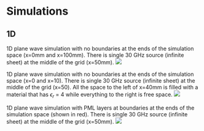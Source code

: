 # Simulations

## 1D

1D plane wave simulation with no boundaries at the ends of the simulation space (x=0mm and x=100mm). There is single 30 GHz source (infinite sheet) at the  middle of the grid (x=50mm). 
![](sims/1D_simple_no_end.gif)

1D plane wave simulation with no boundaries at the ends of the simulation space (x=0 and x=10). There is single 30 GHz source (infinite sheet) at the  middle of the grid (x=50). All the space to the left of x=40mm is filled with a material that has $\epsilon_r$ = 4 while everything to the right is free space.
![](sims/1D_two_materials.gif)

1D plane wave simulation with PML layers at boundaries at the ends of the simulation space (shown in red). There is single 30 GHz source (infinite sheet) at the  middle of the grid (x=50mm).
![](sims/1d_fdtd_pml.gif)